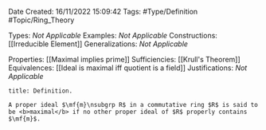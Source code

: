 <div class="topSpace"></div>

Date Created: 16/11/2022 15:09:42
Tags: #Type/Definition #Topic/Ring_Theory

Types: <i>Not Applicable</i>
Examples: <i>Not Applicable</i>
Constructions: [[Irreducible Element]]
Generalizations: <i>Not Applicable</i>

Properties: [[Maximal implies prime]]
Sufficiencies: [[Krull's Theorem]]
Equivalences: [[Ideal is maximal iff quotient is a field]]
Justifications: <i>Not Applicable</i>

``` ad-Definition
title: Definition.

A proper ideal $\mf{m}\nsubgrp R$ in a commutative ring $R$ is said to be <b>maximal</b> if no other proper ideal of $R$ properly contains $\mf{m}$.

```
